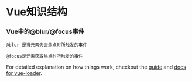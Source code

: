 # Vue知识结构

### Vue中的@blur/@focus事件
```
@blur 是当元素失去焦点时所触发的事件

@focus是元素获取焦点时所触发的事件
```

For detailed explanation on how things work, checkout the [guide](http://vuejs-templates.github.io/webpack/) and [docs for vue-loader](http://vuejs.github.io/vue-loader).
